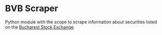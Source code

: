 # BVB Scraper

Python module with the scope to scrape information about securities listed on the [Bucharest Stock Exchange](https://www.bvb.ro/).
